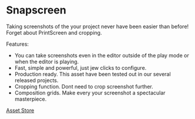 # Snapscreen
Taking screenshots of the your project never have been easier than before! Forget about PrintScreen and cropping.

Features:
- You can take screenshots even in the editor outside of the play mode or when the editor is playing.
- Fast, simple and powerful, just jew clicks to configure.
- Production ready. This asset have been tested out in our several released projects.
- Cropping function. Dont need to crop screenshot further.
- Composition grids. Make every your screenshot a spectacular masterpiece.

[Asset Store](https://assetstore.unity.com/packages/tools/camera/snapscreen-118056)
